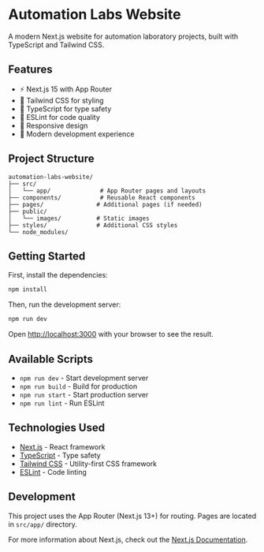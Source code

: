 # Automation Labs Website

A modern Next.js website for automation laboratory projects, built with TypeScript and Tailwind CSS.

## Features

- ⚡ Next.js 15 with App Router
- 🎨 Tailwind CSS for styling
- 📝 TypeScript for type safety
- 🚀 ESLint for code quality
- 📱 Responsive design
- 🎯 Modern development experience

## Project Structure

```
automation-labs-website/
├── src/
│   └── app/              # App Router pages and layouts
├── components/           # Reusable React components
├── pages/               # Additional pages (if needed)
├── public/
│   └── images/          # Static images
├── styles/              # Additional CSS styles
└── node_modules/
```

## Getting Started

First, install the dependencies:

```bash
npm install
```

Then, run the development server:

```bash
npm run dev
```

Open [http://localhost:3000](http://localhost:3000) with your browser to see the result.

## Available Scripts

- `npm run dev` - Start development server
- `npm run build` - Build for production
- `npm run start` - Start production server
- `npm run lint` - Run ESLint

## Technologies Used

- [Next.js](https://nextjs.org/) - React framework
- [TypeScript](https://www.typescriptlang.org/) - Type safety
- [Tailwind CSS](https://tailwindcss.com/) - Utility-first CSS framework
- [ESLint](https://eslint.org/) - Code linting

## Development

This project uses the App Router (Next.js 13+) for routing. Pages are located in `src/app/` directory.

For more information about Next.js, check out the [Next.js Documentation](https://nextjs.org/docs).
